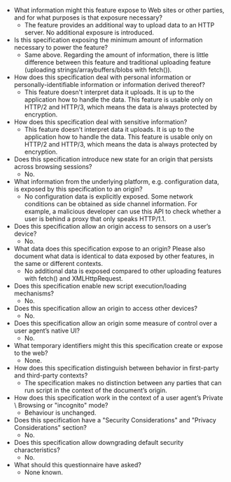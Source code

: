 - What information might this feature expose to Web sites or other parties, and for what purposes is that exposure necessary?
   - The feature provides an additional way to upload data to an HTTP server. No additional exposure is introduced.
- Is this specification exposing the minimum amount of information necessary to power the feature?
   - Same above. Regarding the amount of information, there is little difference between this feature and traditional uploading feature (uploading strings/arraybuffers/blobs with fetch()).
- How does this specification deal with personal information or personally-identifiable information or information derived thereof?
   - This feature doesn't interpret data it uploads. It is up to the application how to handle the data. This feature is usable only on HTTP/2 and HTTP/3, which means the data is always protected by encryption.
- How does this specification deal with sensitive information?
   - This feature doesn't interpret data it uploads. It is up to the application how to handle the data. This feature is usable only on HTTP/2 and HTTP/3, which means the data is always protected by encryption.
- Does this specification introduce new state for an origin that persists across browsing sessions?
   - No.
- What information from the underlying platform, e.g. configuration data, is exposed by this specification to an origin?
   - No configuration data is explicitly exposed. Some network conditions can be obtained as side channel information. For example, a malicious developer can use this API to check whether a user is behind a proxy that only speaks HTTP/1.1.
- Does this specification allow an origin access to sensors on a user’s device?
   - No.
- What data does this specification expose to an origin? Please also document what data is identical to data exposed by other features, in the same or different contexts.
   - No additional data is exposed compared to other uploading features with fetch() and XMLHttpRequest.
- Does this specification enable new script execution/loading mechanisms?
   - No.
- Does this specification allow an origin to access other devices?
   - No.
- Does this specification allow an origin some measure of control over a user agent’s native UI?
   - No.
- What temporary identifiers might this this specification create or expose to the web?
   - None.
- How does this specification distinguish between behavior in first-party and third-party contexts?
   - The specification makes no distinction between any parties that can run script in the context of the document’s origin.
- How does this specification work in the context of a user agent’s Private \ Browsing or "incognito" mode?
   - Behaviour is unchanged.
- Does this specification have a "Security Considerations" and "Privacy Considerations" section?
   - No.
- Does this specification allow downgrading default security characteristics?
   - No.
- What should this questionnaire have asked?
   - None known.
